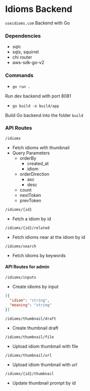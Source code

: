 # Idioms Backend

`useidioms.com` Backend with Go

### Dependencies

- sqlc
- sqlx, squirrel
- chi router
- aws-sdk-go-v2

### Commands

- `go run .`

Run dev backend with port 8081

- `go build -o build/app`

Build Go backend into the folder `build`

### API Routes

`/idioms`

- Fetch idioms with thumbnail
- Query Parameters
  - orderBy
    - created_at
    - idiom
  - orderDirection
    - asc
    - desc
  - count
  - nextToken
  - prevToken

`/idioms/{id}`

- Fetch a idiom by id

`/idioms/{id}/related`

- Fetch idioms near at the idiom by id

`/idioms/search`

- Fetch idioms by keywords

#### API Routes for admin

`/idioms/inputs`

- Create idioms by input

```JSON
[{
  "idiom": "string",
  "meaning": "string"
}]
```

`/idioms/thumbnail/draft`

- Create thumbnail draft

`/idioms/thumbnail/file`

- Upload idiom thumbnail with file

`/idioms/thumbnail/url`

- Upload idiom thumbnail with url

`/idioms/{id}/thumbnail`

- Update thumbnail prompt by id

